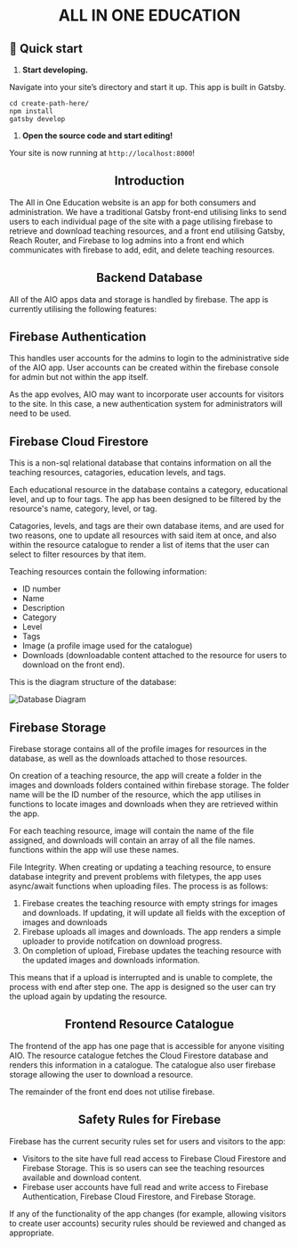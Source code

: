 <h1 align="center">
  ALL IN ONE EDUCATION
</h1>

## 🚀 Quick start

1.  **Start developing.**

Navigate into your site’s directory and start it up. This app is built in Gatsby.

```shell
cd create-path-here/
npm install
gatsby develop
```

1.  **Open the source code and start editing!**

Your site is now running at `http://localhost:8000`!

<h2 align="center">Introduction</h2>

The All in One Education website is an app for both consumers and administration. We have a traditional Gatsby front-end utilising links to send users to each       individual page of the site with a page utilising firebase to retrieve and download teaching resources, and a front end utilising Gatsby, Reach Router, and         Firebase to log admins into a front end which communicates with firebase to add, edit, and delete teaching resources.

<h2 align="center">Backend Database</h2>

All of the AIO apps data and storage is handled by firebase. The app is currently utilising the following features:

<h2>Firebase Authentication</h2>

This handles user accounts for the admins to login to the administrative side of the AIO app. User accounts can be created within the firebase console for admin but not within the app itself. 

As the app evolves, AIO may want to incorporate user accounts for visitors to the site. In this case, a new authentication system for administrators will need to be used.

<h2>Firebase Cloud Firestore</h2> 
  
This is a non-sql relational database that contains information on all the teaching resources, catagories, education levels, and tags. 

Each educational resource in the database contains a category, educational level, and up to four tags. The app has been designed to be filtered by the resource's name, category, level, or tag. 

Catagories, levels, and tags are their own database items, and are used for two reasons, one to update all resources with said item at once, and also within the resource catalogue to render a list of items that the user can select to filter resources by that item.

Teaching resources contain the following information:
- ID number
- Name
- Description
- Category
- Level
- Tags
- Image (a profile image used for the catalogue)
- Downloads (downloadable content attached to the resource for users to download on the front end).

This is the diagram structure of the database:

![Database Diagram](/images/logo.png)

<h2>Firebase Storage</h2>
    
Firebase storage contains all of the profile images for resources in the database, as well as the downloads attached to those resources.

On creation of a teaching resource, the app will create a folder in the images and downloads folders contained within firebase storage. The folder name will be the ID number of the resource, which the app utilises in functions to locate images and downloads when they are retrieved within the app. 

For each teaching resource, image will contain the name of the file assigned, and downloads will contain an array of all the file names. functions within the app will use these names.

File Integrity.
When creating or updating a teaching resource, to ensure database integrity and prevent problems with filetypes, the app uses async/await functions when uploading files. The process is as follows:

1. Firebase creates the teaching resource with empty strings for images and downloads. If updating, it will update all fields with the exception of images and downloads
2. Firebase uploads all images and downloads. The app renders a simple uploader to provide notifcation on download progress.
3. On completion of upload, Firebase updates the teaching resource with the updated images and downloads information.

This means that if a upload is interrupted and is unable to complete, the process with end after step one. The app is designed so the user can try the upload again by updating the resource.

<h2 align="center">Frontend Resource Catalogue</h2>
    
The frontend of the app has one page that is accessible for anyone visiting AIO. The resource catalogue fetches the Cloud Firestore database and renders this information in a catalogue. The catalogue also user firebase storage allowing the user to download a resource.

The remainder of the front end does not utilise firebase.

<h2 align="center">Safety Rules for Firebase</h2>
  
Firebase has the current security rules set for users and visitors to the app:

- Visitors to the site have full read access to Firebase Cloud Firestore and Firebase Storage. This is so users can see the teaching resources available and download content.
- Firebase user accounts have full read and write access to Firebase Authentication, Firebase Cloud Firestore, and Firebase Storage. 

If any of the functionality of the app changes (for example, allowing visitors to create user accounts) security rules should be reviewed and changed as appropriate.

